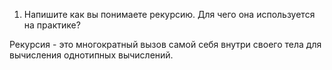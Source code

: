 1. Напишите как вы понимаете рекурсию. Для чего она используется на практике?

Рекурсия - это многократный вызов самой себя внутри своего тела для вычисления однотипных вычислений.